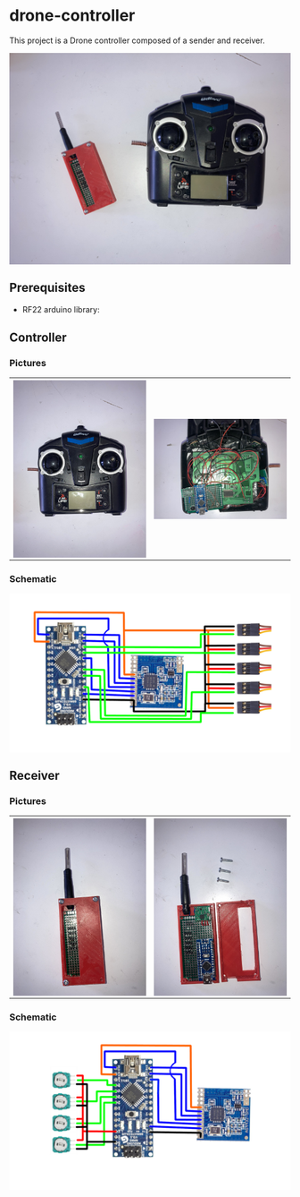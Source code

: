 # drone-controller

This project is a Drone controller composed of a sender and receiver.

<img src="img/Sender-receiver.jpg"
      alt="Picture" 
      width="800" 
      style="display: block; margin: 0 auto" />

  
## Prerequisites
* RF22 arduino library: [](http://www.airspayce.com/mikem/arduino/RF22/)


## Controller
### Pictures

<table>
  <tr>
    <th>
      <img src="img/controller.jpg" 
            alt="Picture" 
            width="400" 
            style="display: block; margin: 0 auto" />
    </th>
    <th>
      <img src="img/controller-opened.jpg" 
            alt="Picture" 
            width="400" 
            style="display: block; margin: 0 auto" />
    </th>
  </tr>
</table>

### Schematic
<img src="img/schematic-receiver.png" 
            alt="Picture" 
            width="800" 
            style="display: block; margin: 0 auto" />

## Receiver
### Pictures

<table>
  <tr>
    <th>
      <img src="img/receiver.jpg" 
            width="400" 
            alt="Picture" 
            style="display: block; margin: 0 auto" />
    </th>
    <th>
      <img src="img/receiver-opened.jpg" 
            alt="Picture" 
            width="400" 
            style="display: block; margin: 0 auto" />
    </th>
  </tr>
</table>

### Schematic
<img src="img/schematic-sender.png" 
            alt="Picture" 
            width="800" 
            style="display: block; margin: 0 auto" />
